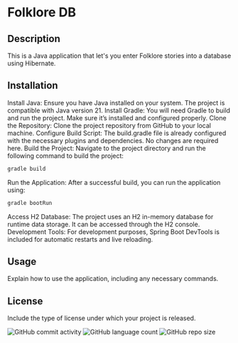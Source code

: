# Folklore DB

## Description

This is a Java application that let's you enter Folklore stories into a database using Hibernate.

## Installation

Install Java: Ensure you have Java installed on your system. The project is compatible with Java version 21.
Install Gradle: You will need Gradle to build and run the project. Make sure it’s installed and configured properly.
Clone the Repository: Clone the project repository from GitHub to your local machine.
Configure Build Script: The build.gradle file is already configured with the necessary plugins and dependencies. No changes are required here.
Build the Project: Navigate to the project directory and run the following command to build the project:
```cmd
gradle build
```
Run the Application: After a successful build, you can run the application using:
```cmd
gradle bootRun
```
Access H2 Database: The project uses an H2 in-memory database for runtime data storage. It can be accessed through the H2 console.
Development Tools: For development purposes, Spring Boot DevTools is included for automatic restarts and live reloading.

## Usage

Explain how to use the application, including any necessary commands.

## License

Include the type of license under which your project is released.


![GitHub commit activity](https://img.shields.io/github/commit-activity/t/PlamMari/Folklore?style=for-the-badge&label=total%20commits&color=lavender)
![GitHub language count](https://img.shields.io/github/languages/count/PlamMari/Folklore?style=for-the-badge&color=lavender)
![GitHub repo size](https://img.shields.io/github/repo-size/PlamMari/Folklore?style=for-the-badge&color=lavender)



